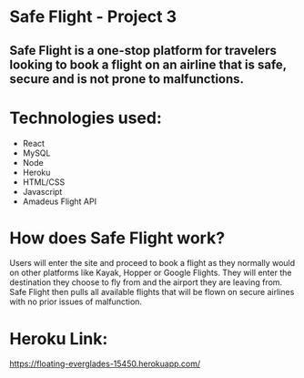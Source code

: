 # Safe Flight - Project 3

## Safe Flight is a one-stop platform for travelers looking to book a flight on an airline that is safe, secure and is not prone to malfunctions. 

# Technologies used:

- React
- MySQL
- Node 
- Heroku
- HTML/CSS
- Javascript
- Amadeus Flight API

# How does Safe Flight work?

Users will enter the site and proceed to book a flight as they normally would on other platforms like Kayak, Hopper or Google Flights. They will enter the destination they choose to fly from and the airport they are leaving from. Safe Flight then pulls all available flights that will be flown on secure airlines with no prior issues of malfunction. 



# Heroku Link:
https://floating-everglades-15450.herokuapp.com/
